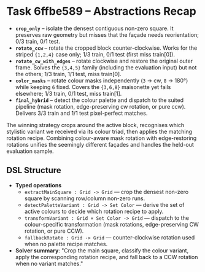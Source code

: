 # Task 6ffbe589 – Abstractions Recap

- **`crop_only`** – isolate the densest contiguous non-zero square. It preserves raw geometry but misses that the façade needs reorientation; 0/3 train, 0/1 test.
- **`rotate_ccw`** – rotate the cropped block counter-clockwise. Works for the striped `{1,2,4}` case only; 1/3 train, 0/1 test (first miss train[0]).
- **`rotate_cw_with_edges`** – rotate clockwise and restore the original outer frame. Solves the `{3,4,5}` family (including the evaluation input) but not the others; 1/3 train, 1/1 test, miss train[0].
- **`color_masks`** – rotate colour masks independently (`3` → cw, `8` → 180°) while keeping `6` fixed. Covers the `{3,6,8}` maisonette yet fails elsewhere; 1/3 train, 0/1 test, miss train[1].
- **`final_hybrid`** – detect the colour palette and dispatch to the suited pipeline (mask rotation, edge-preserving cw rotation, or pure ccw). Delivers 3/3 train and 1/1 test pixel-perfect matches.

The winning strategy crops around the active block, recognises which stylistic variant we received via its colour triad, then applies the matching rotation recipe. Combining colour-aware mask rotation with edge-restoring rotations unifies the seemingly different façades and handles the held-out evaluation sample.

## DSL Structure
- **Typed operations**
  - `extractMainSquare : Grid -> Grid` — crop the densest non-zero square by scanning row/column non-zero runs.
  - `detectPaletteVariant : Grid -> Set Color` — derive the set of active colours to decide which rotation recipe to apply.
  - `transformVariant : Grid × Set Color -> Grid` — dispatch to the colour-specific transformation (mask rotations, edge-preserving CW rotation, or pure CCW).
  - `fallbackRotate : Grid -> Grid` — counter-clockwise rotation used when no palette recipe matches.
- **Solver summary**: "Crop the main square, classify the colour variant, apply the corresponding rotation recipe, and fall back to a CCW rotation when no variant matches."
